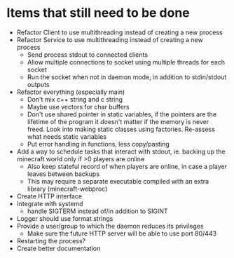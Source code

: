 # Items that still need to be done
* Refactor Client to use multithreading instead of creating a new process
* Refactor Service to use multithreading instead of creating a new process
    * Send process stdout to connected clients
    * Allow multiple connections to socket using multiple threads for each socket
    * Run the socket when not in daemon mode, in addition to stdin/stdout outputs
* Refactor everything (especially main)
    * Don't mix c++ string and c string
    * Maybe use vectors for char buffers
    * Don't use shared pointer in static variables, if the pointers are the lifetime of the program it doesn't matter if the memory is never freed. Look into making static classes using factories. Re-assess what needs static variables
    * Put error handling in functions, less copy/pasting
* Add a way to schedule tasks that interact with stdout, ie. backing up the minecraft world only if >0 players are online
    * Also keep stateful record of when players are online, in case a player leaves between backups
    * This may require a separate executable compiled with an extra library (minecraft-webproc)
* Create HTTP interface
* Integrate with systemd
    * handle SIGTERM instead of/in addition to SIGINT
* Logger should use format strings
* Provide a user/group to which the daemon reduces its privileges
    * Make sure the future HTTP server will be able to use port 80/443
* Restarting the process?
* Create better documentation
